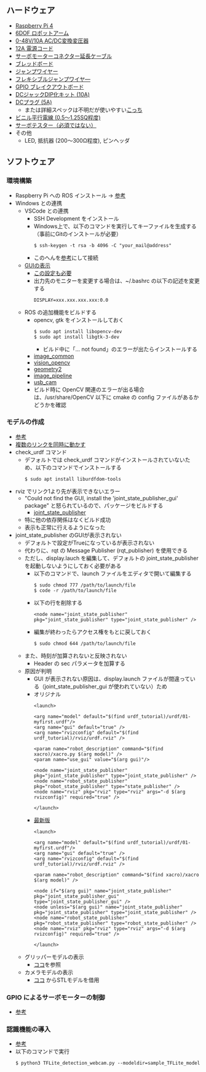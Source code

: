 ## ハードウェア
- [Raspberry Pi 4](https://www.amazon.co.jp/【国内正規代理店品】Raspberry-Pi4-ModelB-ラズベリーパイ4-技適対応品/dp/B081YD3VL5/ref=pd_aw_sbs_147_2/355-3642707-0969305?_encoding=UTF8&pd_rd_i=B081YD3VL5&pd_rd_r=198d8230-6677-4d1a-9a22-4a762da6b1d7&pd_rd_w=wOBTW&pd_rd_wg=GgPO4&pf_rd_p=bff3a3a6-0f6e-4187-bd60-25e75d4c1c8f&pf_rd_r=N93TP7A532W3P6E245W3&psc=1&refRID=N93TP7A532W3P6E245W3)
- [6DOF ロボットアーム](https://www.amazon.co.jp/gp/product/B07M7TK6KR/ref=ppx_yo_dt_b_asin_title_o00_s00?ie=UTF8&psc=1)
- [0-48V/10A AC/DC変換変圧器](https://www.amazon.co.jp/gp/product/B07538V92C/ref=ppx_yo_dt_b_asin_title_o06_s00?ie=UTF8&psc=1)
- [12A 電源コード](https://www.amazon.co.jp/gp/product/B00FIXSEO8/ref=ppx_yo_dt_b_asin_title_o06_s00?ie=UTF8&psc=1)
- [サーボモーターコネクター延長ケーブル](https://www.amazon.co.jp/gp/product/B07PFCJ96G/ref=ppx_yo_dt_b_asin_title_o05_s00?ie=UTF8&psc=1)
- [ブレッドボード](https://www.amazon.co.jp/ELEGOO-400タイポイント-ブレッドボード3PCS-、Arduino用ジャンパーワイヤ-4電源レール/dp/B071CVLWZ2/ref=sr_1_3?__mk_ja_JP=%E3%82%AB%E3%82%BF%E3%82%AB%E3%83%8A&dchild=1&keywords=%E3%83%96%E3%83%AC%E3%83%83%E3%83%89%E3%83%9C%E3%83%BC%E3%83%89&qid=1586906713&s=instant-video&sr=8-3)
- [ジャンプワイヤー](https://www.amazon.co.jp/gp/product/B00J3E1206/ref=ppx_yo_dt_b_asin_title_o00_s01?ie=UTF8&psc=1)
- [フレキシブルジャンプワイヤ―](https://www.amazon.co.jp/ELEGOO-Arduino用-フレキシブル-ジャンパーワイヤ130pcs-forブレッドボード/dp/B0713S9M4M/ref=pd_bxgy_img_3/355-3642707-0969305?_encoding=UTF8&pd_rd_i=B0713S9M4M&pd_rd_r=556f2840-f242-4b58-8c12-c22a4864bd24&pd_rd_w=64xt3&pd_rd_wg=mkCfE&pf_rd_p=3ed3024e-aea2-49a7-ac95-7612edc065d7&pf_rd_r=4Y01HP9A9ME1JCCNFCKZ&psc=1&refRID=4Y01HP9A9ME1JCCNFCKZ)
- [GPIO ブレイクアウトボード](https://www.amazon.co.jp/gp/product/B07P6PJT4Z/ref=ppx_yo_dt_b_asin_title_o00_s00?ie=UTF8&psc=1)
- [DCジャックDIP化キット (10A)](http://akizukidenshi.com/catalog/g/gK-08415/)
- [DCプラグ (5A)](http://akizukidenshi.com/catalog/g/gC-09311/)
    - または詳細スペックは不明だが使いやすい[こっち](http://akizukidenshi.com/catalog/g/gC-08847/)
- [ビニル平行電線 (0.5～1.25SQ程度)](https://www.sengoku.co.jp/mod/sgk_cart/detail.php?code=76UE-4GK2)
- [サーボテスター（必須ではない）](https://www.amazon.co.jp/gp/product/B07R8SBS5S/ref=ppx_yo_dt_b_asin_title_o08_s00?ie=UTF8&psc=1)
- その他
    - LED, 抵抗器 (200～300Ω程度), ピンヘッダ

## ソフトウェア
### 環境構築
- Raspberry Pi への ROS インストール -> [参考](https://qiita.com/Ninagawa_Izumi/items/063d9d4910a19e9fcdec)
- Windows との連携
    - VSCode との連携
        - SSH Development をインストール
        - Windows上で、以下のコマンドを実行してキーファイルを生成する（事前にGitのインストールが必要）
            ```
            $ ssh-keygen -t rsa -b 4096 -C "your_mail@address"
            ```
        - このへんを[参考](https://qiita.com/dearmarie/items/4e8c7bb5d71d4f626b74)にして接続
    - [GUIの表示](https://www.atmarkit.co.jp/ait/articles/1812/06/news040.html)
        - [この設定も必要](https://qiita.com/masa-tu/items/20111878476bb97a9d07)
        - 出力先のモニターを変更する場合は、~/.bashrc の以下の記述を変更する
            ```
            DISPLAY=xxx.xxx.xxx.xxx:0.0
            ```
    - ROS の追加機能をビルドする
        - opencv, gtk をインストールしておく
            ```
            $ sudo apt install libopencv-dev
            $ sudo apt install libgtk-3-dev
            ```
            - ビルド中に「... not found」のエラーが出たらインストールする
        - [image_common](https://github.com/ros-perception/image_common)
        - [vision_opencv](https://github.com/ros-perception/vision_opencv)
        - [geometry2](https://github.com/ros/geometry2)
        - [image_pipeline](https://github.com/ros-perception/image_pipeline)
        - [usb_cam](https://github.com/ros-drivers/usb_cam)
        - ビルド時に OpenCV 関連のエラーが出る場合は、/usr/share/OpenCV 以下に cmake の config ファイルがあるかどうかを確認

### モデルの作成
- [参考](https://qiita.com/yoneken/items/ed2e5edf3aa4e0d8d2e3)
- [複数のリンクを同時に動かす](https://answers.ros.org/question/341365/urdf-attaching-two-joints-to-one-link-for-a-gripper/)
- check_urdf コマンド
    - デフォルトでは check_urdf コマンドがインストールされていないため、以下のコマンドでインストールする
        ```
        $ sudo apt install liburdfdom-tools
        ```
- rviz でリンク1より先が表示できないエラー
    - "Could not find the GUI, install the 'joint_state_publisher_gui' package" と怒られているので、パッケージをビルドする
        - [joint_state_publisher](https://github.com/ros/joint_state_publisher)
    - 特に他の依存関係はなくビルド成功
    - 表示も正常に行えるようになった
- joint_state_publisher のGUIが表示されない
    - デフォルトで設定がTrueになっているが表示されない
    - 代わりに、rqt の Message Publisher (rqt_publisher) を使用できる
    - ただし、display.lauch を編集して、デフォルトの joint_state_publisher を起動しないようにしておく必要がある
        - 以下のコマンドで、launch ファイルをエディタで開いて編集する
            ```
            $ sudo chmod 777 /path/to/launch/file
            $ code -r /path/to/launch/file
            ```
        - 以下の行を削除する
            ```
            <node name="joint_state_publisher" pkg="joint_state_publisher" type="joint_state_publisher" />
            ```
        - 編集が終わったらアクセス権をもとに戻しておく
            ```
            $ sudo chmod 644 /path/to/launch/file
            ```
    - また、時刻が加算されないと反映されない
        - Header の sec パラメータを加算する
    - 原因が判明
        - GUI が表示されない原因は、display.launch ファイルが間違っている（joint_state_publisher_gui が使われていない）ため
        - オリジナル
            ```
            <launch>

            <arg name="model" default="$(find urdf_tutorial)/urdf/01-myfirst.urdf"/>
            <arg name="gui" default="true" />
            <arg name="rvizconfig" default="$(find urdf_tutorial)/rviz/urdf.rviz" />

            <param name="robot_description" command="$(find xacro)/xacro.py $(arg model)" />
            <param name="use_gui" value="$(arg gui)"/>

            <node name="joint_state_publisher" pkg="joint_state_publisher" type="joint_state_publisher" />
            <node name="robot_state_publisher" pkg="robot_state_publisher" type="state_publisher" />
            <node name="rviz" pkg="rviz" type="rviz" args="-d $(arg rvizconfig)" required="true" />

            </launch>
            ```
        - [最新版](https://github.com/ros/urdf_tutorial/blob/master/launch/display.launch)
            ```
            <launch>

            <arg name="model" default="$(find urdf_tutorial)/urdf/01-myfirst.urdf"/>
            <arg name="gui" default="true" />
            <arg name="rvizconfig" default="$(find urdf_tutorial)/rviz/urdf.rviz" />

            <param name="robot_description" command="$(find xacro)/xacro $(arg model)" />

            <node if="$(arg gui)" name="joint_state_publisher" pkg="joint_state_publisher_gui" type="joint_state_publisher_gui" />
            <node unless="$(arg gui)" name="joint_state_publisher" pkg="joint_state_publisher" type="joint_state_publisher" />
            <node name="robot_state_publisher" pkg="robot_state_publisher" type="robot_state_publisher" />
            <node name="rviz" pkg="rviz" type="rviz" args="-d $(arg rvizconfig)" required="true" />

            </launch>
            ```
    - グリッパーモデルの表示
        - [ココ](http://wiki.ros.org/urdf/Tutorials/Building%20a%20Visual%20Robot%20Model%20with%20URDF%20from%20Scratch)を参照
    - カメラモデルの表示
        - [ココ](https://github.com/OUXT-Polaris/ros_ship_packages) からSTLモデルを借用
### GPIO によるサーボモーターの制御
- [参考](https://mozyanari.hatenablog.com/entry/2019/07/25/113932)

### 認識機能の導入
- [参考](https://www.youtube.com/watch?v=aimSGOAUI8Y)
- 以下のコマンドで実行
    ```
    $ python3 TFLite_detection_webcam.py --modeldir=sample_TFLite_model
    ```

